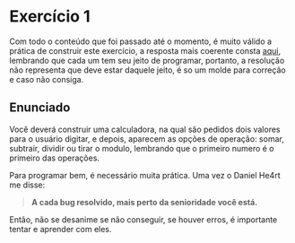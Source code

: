 <h1>Exercício 1</h1>
Com todo o conteúdo que foi passado até o momento, é muito válido a prática de construir este exercício, a resposta mais coerente consta <a href="https://github.com/paulorievrs/java4noobs/blob/master/Extras/Resolucao-Exercicios/Exercicio1.java">aqui</a>, lembrando que cada um tem seu jeito de programar, portanto, a resolução não representa que deve estar daquele jeito, é so um molde para correção e caso não consiga.

<h2>Enunciado</h2>

Você deverá construir uma calculadora, na qual são pedidos dois valores para o usuário digitar, e depois, aparecem as opções de operação: somar, subtrair, dividir ou tirar o modulo, lembrando que o primeiro numero é o primeiro das operações.

Para programar bem, é necessário muita prática. Uma vez o Daniel He4rt me disse: 
>**A cada bug resolvido, mais perto da senioridade você está.**

Então, não se desanime se não conseguir, se houver erros, é importante tentar e aprender com eles.
